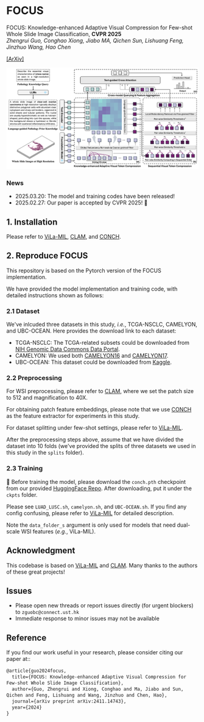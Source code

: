 # FOCUS

FOCUS: Knowledge-enhanced Adaptive Visual Compression for Few-shot Whole Slide Image Classification, **CVPR 2025**\
*Zhengrui Guo, Conghao Xiong, Jiabo MA, Qichen Sun, Lishuang Feng, Jinzhuo Wang, Hao Chen*

[[ArXiv]](https://arxiv.org/abs/2411.14743)

![Methodology of FOCUS](image/method.png)

### News
- 2025.03.20: The model and training codes have been released!
- 2025.02.27: Our paper is accepted by CVPR 2025! 🎉

## 1. Installation
Please refer to [ViLa-MIL](https://github.com/Jiangbo-Shi/ViLa-MIL), [CLAM](https://github.com/mahmoodlab/CLAM), and [CONCH](https://github.com/mahmoodlab/CONCH).

## 2. Reproduce FOCUS
This repository is based on the Pytorch version of the FOCUS implementation.

We have provided the model implementation and training code, with detailed instructions shown as follows:

### 2.1 Dataset
We've inlcuded three datasets in this study, *i.e.*, TCGA-NSCLC, CAMELYON, and UBC-OCEAN. Here provides the download link to each dataset:
- TCGA-NSCLC: The TCGA-related subsets could be downloaded from [NIH Genomic Data Commons Data Portal](https://portal.gdc.cancer.gov/).
- CAMELYON: We used both [CAMELYON16](https://camelyon16.grand-challenge.org/Data/) and [CAMELYON17](https://camelyon17.grand-challenge.org/Data/).
- UBC-OCEAN: This dataset could be downloaded from [Kaggle](https://www.kaggle.com/competitions/UBC-OCEAN).

### 2.2 Preprocessing
For WSI preprocessing, please refer to [CLAM](https://github.com/mahmoodlab/CLAM), where we set the patch size to 512 and magnification to 40X.

For obtaining patch feature embeddings, please note that we use [CONCH](https://github.com/mahmoodlab/CONCH) as the feature extractor for experiments in this study.

For dataset splitting under few-shot settings, please refer to [ViLa-MIL](https://github.com/Jiangbo-Shi/ViLa-MIL). 

After the preprocessing steps above, assume that we have divided the dataset into 10 folds (we've provided the splits of three datasets we used in this study in the `splits` folder).

### 2.3 Training
🌟 Before training the model, please download the `conch.pth` checkpoint from our provided [HuggingFace Repo](https://huggingface.co/datasets/david4real/FOCUS/tree/main). After downloading, put it under the `ckpts` folder.

Please see `LUAD_LUSC.sh`, `camelyon.sh`, and `UBC-OCEAN.sh`. If you find any config confusing, please refer to [ViLa-MIL](https://github.com/Jiangbo-Shi/ViLa-MIL) for detailed description.

Note the `data_folder_s` argument is only used for models that need dual-scale WSI features (*e.g.*, ViLa-MIL). 

## Acknowledgment
This codebase is based on [ViLa-MIL](https://github.com/Jiangbo-Shi/ViLa-MIL) and [CLAM](https://github.com/mahmoodlab/CLAM). Many thanks to the authors of these great projects!

## Issues
- Please open new threads or report issues directly (for urgent blockers) to `zguobc@connect.ust.hk`
- Immediate response to minor issues may not be available

## Reference
If you find our work useful in your research, please consider citing our paper at::
```
@article{guo2024focus,
  title={FOCUS: Knowledge-enhanced Adaptive Visual Compression for Few-shot Whole Slide Image Classification},
  author={Guo, Zhengrui and Xiong, Conghao and Ma, Jiabo and Sun, Qichen and Feng, Lishuang and Wang, Jinzhuo and Chen, Hao},
  journal={arXiv preprint arXiv:2411.14743},
  year={2024}
}
```